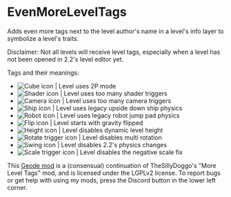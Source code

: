# EvenMoreLevelTags

Adds <cl>even more</c> tags next to the level author's name in a level's info layer to symbolize a level's traits.

Disclaimer: Not all levels will receive level tags, especially when a level has not been opened in <cl>2.2's level editor</c> yet.

Tags and their meanings:
- ![Cube icon](frame:portal_03_extra_2_001.png?scale=0.85) | Level uses 2P mode
- ![Shader icon](frame:edit_eShaderBtn_001.png?scale=0.35) | Level uses too many shader triggers
- ![Camera icon](frame:raydeeux_thesillydoggo.evenmoreleveltags/cameraIntolerance.png?scale=0.85) | Level uses too many camera triggers
- ![Ship icon](frame:portal_04_extra_2_001.png?scale=0.85) | Level uses legacy upside down ship physics
- ![Robot icon](frame:portal_14_extra_2_001.png?scale=0.85) | Level uses legacy robot jump pad physics
- ![Flip icon](frame:portal_02_extra_2_001.png?scale=0.85) | Level starts with gravity flipped
- ![Height icon](frame:portal_19_extra_2_001.png?scale=0.85) | Level disables dynamic level height
- ![Rotate trigger icon](frame:edit_eRotateComBtn_001.png?scale=0.35) | Level disables multi rotation
- ![Swing icon](frame:portal_18_extra_2_001.png?scale=0.85) | Level disables 2.2's physics changes
- ![Scale trigger icon](frame:edit_eScaleComBtn_001.png?scale=0.35) | Level disables the negative scale fix

This [Geode mod](https://geode-sdk.org) is a (consensual) continuation of TheSillyDoggo's "More Level Tags" mod, and is licensed under the LGPLv2 license. To report bugs or get help with using my mods, press the Discord button in the lower left corner.
